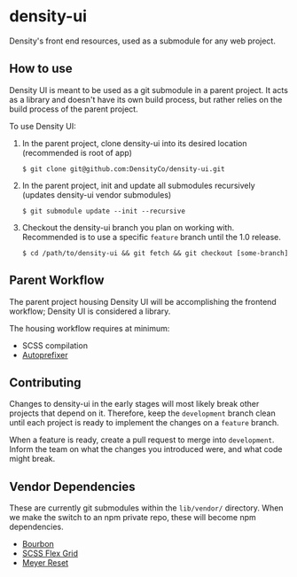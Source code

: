 # density-ui
Density's front end resources, used as a submodule for any web project.

## How to use

Density UI is meant to be used as a git submodule in a parent project. It acts as a library and doesn't have its own build process, but rather relies on the build process of the parent project.

To use Density UI:

1.  In the parent project, clone density-ui into its desired location (recommended is root of app)

        $ git clone git@github.com:DensityCo/density-ui.git

1.  In the parent project, init and update all submodules recursively (updates density-ui vendor submodules)

        $ git submodule update --init --recursive

1.  Checkout the density-ui branch you plan on working with. Recommended is to use a specific `feature` branch until the 1.0 release.

        $ cd /path/to/density-ui && git fetch && git checkout [some-branch]

## Parent Workflow

The parent project housing Density UI will be accomplishing the frontend workflow; Density UI is considered a library.

The housing workflow requires at minimum:

*   SCSS compilation
*   [Autoprefixer](https://github.com/postcss/autoprefixer)

## Contributing

Changes to density-ui in the early stages will most likely break other projects that depend on it. Therefore, keep the `development` branch clean until each project is ready to implement the changes on a `feature` branch.

When a feature is ready, create a pull request to merge into `development`. Inform the team on what the changes you introduced were, and what code might break.

## Vendor Dependencies

These are currently git submodules within the `lib/vendor/` directory. When we make the switch to an npm private repo, these will become npm dependencies.

*   [Bourbon](https://github.com/thoughtbot/bourbon)
*   [SCSS Flex Grid](https://github.com/matthewsimo/scss-flex-grid)
*   [Meyer Reset](https://github.com/adamstac/meyer-reset)
